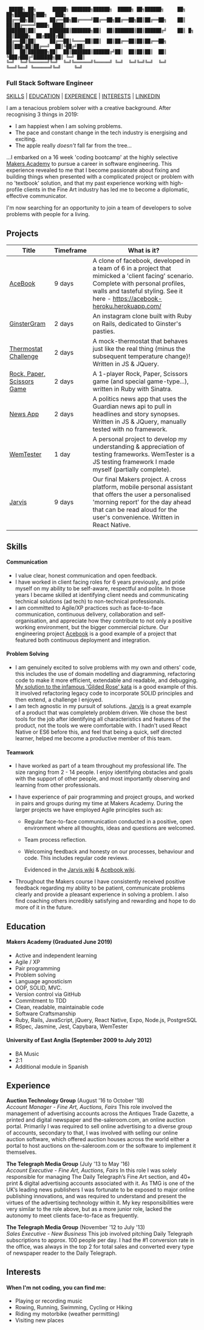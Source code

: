```
 █████╗ ██╗      █████╗ ███████╗██████╗  █████╗ ██╗██████╗     ██╗    ██╗███████╗███╗   ███╗
██╔══██╗██║     ██╔══██╗██╔════╝██╔══██╗██╔══██╗██║██╔══██╗    ██║    ██║██╔════╝████╗ ████║
███████║██║     ███████║███████╗██║  ██║███████║██║██████╔╝    ██║ █╗ ██║█████╗  ██╔████╔██║
██╔══██║██║     ██╔══██║╚════██║██║  ██║██╔══██║██║██╔══██╗    ██║███╗██║██╔══╝  ██║╚██╔╝██║
██║  ██║███████╗██║  ██║███████║██████╔╝██║  ██║██║██║  ██║    ╚███╔███╔╝███████╗██║ ╚═╝ ██║
╚═╝  ╚═╝╚══════╝╚═╝  ╚═╝╚══════╝╚═════╝ ╚═╝  ╚═╝╚═╝╚═╝  ╚═╝     ╚══╝╚══╝ ╚══════╝╚═╝     ╚═╝

```

### Full Stack Software Engineer

[SKILLS](#skills) | [EDUCATION](#education) | [EXPERIENCE](#experience) | [INTERESTS](#interests) | [LINKEDIN](https://www.linkedin.com/in/alasdair-wem-b8a00662/)

I am a tenacious problem solver with a creative background. After recognising 3 things in 2019:

- I am happiest when I am solving problems.
- The pace and constant change in the tech industry is energising and exciting.
- The apple really _doesn't_ fall far from the tree...

...I embarked on a 16 week 'coding bootcamp' at the highly selective [Makers Academy](https://makers.tech/) to pursue a career in software engineering. This experience revealed to me that I become passionate about fixing and building things when presented with a complicated project or problem with no 'textbook' solution, and that my past experience working with high-profile clients in the Fine Art industry has led me to become a diplomatic, effective communicator.

I'm now searching for an opportunity to join a team of developers to solve problems with people for a living.

## Projects

| Title                                                                     | Timeframe | What is it?                                                                                                                                                                                                              |
| ------------------------------------------------------------------------- | --------- | ------------------------------------------------------------------------------------------------------------------------------------------------------------------------------------------------------------------------ |
| [AceBook](https://github.com/wemsteral/acebook-MVP)                       | 9 days    | A clone of facebook, developed in a team of 6 in a project that mimicked a 'client facing' scenario. Complete with personal profiles, walls and tasteful styling. See it here - https://acebook-heroku.herokuapp.com/    |
| [GinsterGram](https://github.com/wemsteral/instagram_challenge)           | 2 days    | An instagram clone built with Ruby on Rails, dedicated to Ginster's pasties.                                                                                                                                             |
| [Thermostat Challenge](https://github.com/wemsteral/Thermostat)           | 2 days    | A mock-thermostat that behaves just like the real thing (minus the subsequent temperature change)! Written in JS & JQuery.                                                                                               |
| [Rock, Paper, Scissors Game ](https://github.com/wemsteral/rps-challenge) | 2 days    | A 1-player Rock, Paper, Scissors game (and special game-type...), written in Ruby with Sinatra.                                                                                                                          |  |
| [News App](https://github.com/wemsteral/NewsApp)                          | 2 days    | A politics news app that uses the Guardian news api to pull in headlines and story synopses. Written in JS & JQuery, manually tested with no framework.                                                                  |
| [WemTester](https://github.com/wemsteral/wemtester)                       | 1 day     | A personal project to develop my understanding & appreciation of testing frameworks. WemTester is a JS testing framework I made myself (partially complete).                                                             |
| [Jarvis](https://github.com/wemsteral/Jarvis-App)                         | 9 days    | Our final Makers project. A cross platform, mobile personal assistant that offers the user a personalised 'morning report' for the day ahead that can be read aloud for the user's convenience. Written in React Native. |

## Skills

#### Communication

- I value clear, honest communication and open feedback.
- I have worked in client facing roles for 6 years previously, and pride myself on my ability to be self-aware, respectful and polite. In those years I became skilled at identifying client needs and communicating technical solutions (ad tech) to non-technical professionals.
- I am committed to Agile/XP practices such as face-to-face communication, continuous delivery, collaboration and self-organisation, and appreciate how they contribute to not only a positive working environment, but the bigger commercial picture. Our engineering project [Acebook](https://github.com/wemsteral/acebook-MVP/) is a good example of a project that featured both continuous deployment and integration.

#### Problem Solving

- I am genuinely excited to solve problems with my own and others' code, this includes the use of domain modelling and diagramming, refactoring code to make it more efficient, extendable and readable, and debugging.
[My solution to the infamous 'Gilded Rose' kata](https://github.com/wemsteral/Gilded_Rose) is a good example of this. It involved refactoring legacy code to incorporate SOLID principles and then extend, a challenge I enjoyed.
- I am tech agnostic in my pursuit of solutions. [Jarvis](https://github.com/wemsteral/Jarvis-App) is a great example of a product that was completely problem driven. We chose the best tools for the job after identifying all characteristics and features of the product, not the tools we were comfortable with. I hadn't used React Native or ES6 before this, and feel that being a quick, self directed learner, helped me become a productive member of this team.

#### Teamwork

- I have worked as part of a team throughout my professional life. The size ranging from 2 - 14 people. I enjoy identifying obstacles and goals with the support of other people, and most importantly observing and learning from other professionals.
- I have experience of pair programming and project groups, and worked in pairs and groups during my time at Makers Academy. During the larger projects we have employed Agile principles such as:

  - Regular face-to-face communication conducted in a positive, open environment where all thoughts, ideas and questions are welcomed.
  - Team process reflection.
  - Welcoming feedback and honesty on our processes, behaviour and code. This includes regular code reviews.

    Evidenced in the [Jarvis wiki](https://github.com/Hannah-Frost/Jarvis-App/wiki) & [Acebook wiki](https://github.com/tsankhalpara/acebook-MVP/wiki/Day-1:-Modelling).

- Throughout the Makers course I have consistently received positive feedback regarding my ability to be patient, communicate problems clearly and provide a pleasant experience in solving a problem. I also find coaching others incredibly satisfying and rewarding and hope to do more of it in the future.

## Education

#### Makers Academy (Graduated June 2019)

- Active and independent learning
- Agile / XP
- Pair programming
- Problem solving
- Language agnosticism
- OOP, SOLID, MVC.
- Version control via GitHub
- Commitment to TDD
- Clean, readable, maintainable code
- Software Craftsmanship
- Ruby, Rails, JavaScript, jQuery, React Native, Expo, Node.js, PostgreSQL
- RSpec, Jasmine, Jest, Capybara, WemTester

#### University of East Anglia (September 2009 to July 2012)

- BA Music
- 2:1
- Additional module in Spanish

## Experience

**Auction Technology Group** (August '16 to October '18)  
_Account Manager - Fine Art, Auctions, Fairs_
This role involved the management of advertising accounts across the Antiques Trade Gazette, a printed and digital newspaper and the-saleroom.com, an online auction portal. Primarily I was required to sell online advertising to a diverse group of accounts, secondary to that, I was involved with selling our online auction software, which offered auction houses across the world either a portal to host auctions on the-saleroom.com or the software to implement it themselves.

**The Telegraph Media Group** (July '13 to May '16)  
_Account Executive - Fine Art, Auctions, Fairs_
In this role I was solely responsible for managing The Daily Telegraph’s Fine Art section, and 40+ print & digital advertising accounts associated with it. As TMG is one of the UK’s leading news publishers I was fortunate to be exposed to major online publishing innovations, and was required to understand and present the virtues of the advertising technology within it. My key responsibilities were very similar to the role above, but as a more junior role, lacked the autonomy to meet clients face-to-face as frequently.

**The Telegraph Media Group** (November '12 to July '13)  
_Sales Executive - New Business_
This job involved pitching Daily Telegraph subscriptions to approx. 100 people per day. I had the #1 conversion rate in the office, was always in the top 2 for total sales and converted every type of newspaper reader to the Daily Telegraph.

## Interests

#### When I'm not coding, you can find me:

- Playing or recording music
- Rowing, Running, Swimming, Cycling or Hiking
- Riding my motorbike (weather permitting)
- Visiting new places

